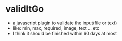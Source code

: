 # validItGo
* a javascript plugin to validate the input(file or text)
* like: min, max, required, image, text ... etc 
* I think it should be finished within 60 days at most
